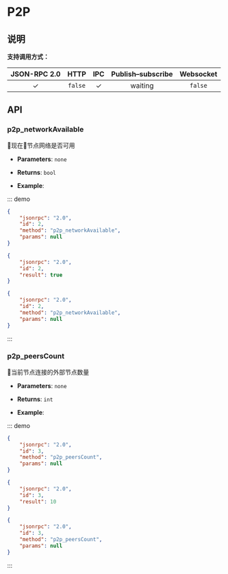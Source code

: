 # P2P

## 说明

**支持调用方式：**

|  JSON-RPC 2.0  | HTTP | IPC |Publish–subscribe |Websocket |
|:------------:|:-----------:|:-----:|:-----:|:-----:|
| &#x2713;|  `false` |  &#x2713; |waiting|`false`|

## API

### p2p_networkAvailable
现在节点网络是否可用

- **Parameters**: `none`

- **Returns**: `bool`  

- **Example**:

::: demo

```json tab:Request
{
	"jsonrpc": "2.0",
	"id": 2,
	"method": "p2p_networkAvailable",
	"params": null
}
```

```json tab:Response
{
	"jsonrpc": "2.0",
	"id": 2,
	"result": true
}
```
```json test
{
	"jsonrpc": "2.0",
	"id": 2,
	"method": "p2p_networkAvailable",
	"params": null
}
```
:::

### p2p_peersCount
当前节点连接的外部节点数量

- **Parameters**: `none`

- **Returns**: `int` 

- **Example**: 

::: demo
```json tab:Request
{
	"jsonrpc": "2.0",
	"id": 3,
	"method": "p2p_peersCount",
	"params": null
}
```

```json tab:Response
{
	"jsonrpc": "2.0",
	"id": 3,
	"result": 10
}
```
```json test
{
	"jsonrpc": "2.0",
	"id": 3,
	"method": "p2p_peersCount",
	"params": null
}
```
:::
